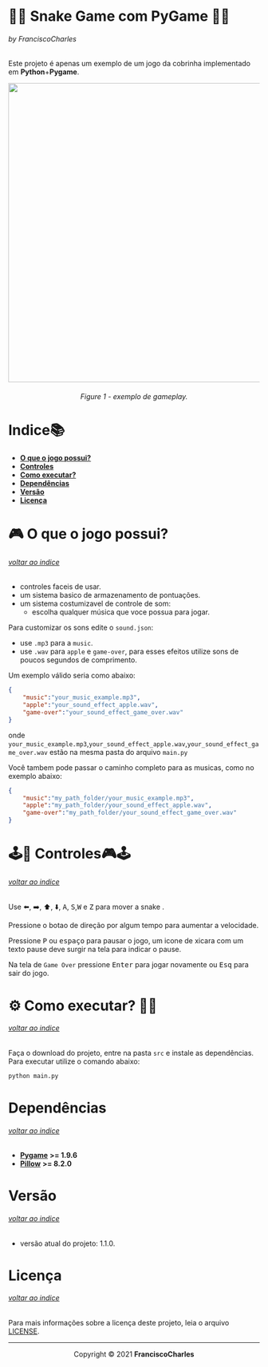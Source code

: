 <p align="center">
  <h1>🐍🍎 Snake Game com PyGame 🍎🐍</h1>
  <h6>by <i>FranciscoCharles</i></h6>
</p>
<p align="justify">

Este projeto é apenas um exemplo de um jogo da cobrinha implementado em **Python**+**Pygame**.
</p>

<div align="center">
    <img src="images/snake_game.png" width="600">
    <br>
    <h6>
        Figure 1 - exemplo de gameplay.
    </h6>  
</div>

# <a name=index>Indice📚</a>
- [**O que o jogo possui?**](#o_que_o_jogo_possui)
- [**Controles**](#controles)
- [**Como executar?**](#run)
- [**Dependências**](#dependencies)
- [**Versão**](#version)
- [**Licença**](#license)

# **<a name=o_que_o_jogo_possui>🎮 O que o jogo possui?</a>** <h6>[voltar ao indice](#index)</h6>

 - controles faceis de usar.
 - um sistema basico de armazenamento de pontuações.
 - um sistema costumizavel de controle de som: 
    + escolha qualquer música que voce possua para jogar.

Para customizar os sons edite o `sound.json`:
  - use `.mp3` para a `music`.
  - use `.wav` para `apple` e `game-over`, para esses efeitos utilize sons de poucos segundos de comprimento.

Um exemplo válido seria como abaixo:
```json
{
    "music":"your_music_example.mp3",
    "apple":"your_sound_effect_apple.wav",
    "game-over":"your_sound_effect_game_over.wav"
}
```

onde `your_music_example.mp3`,`your_sound_effect_apple.wav`,`your_sound_effect_game_over.wav` estão na mesma pasta do arquivo `main.py`

Você tambem pode passar o caminho completo para as musicas, como no exemplo abaixo:
```json
{
    "music":"my_path_folder/your_music_example.mp3",
    "apple":"my_path_folder/your_sound_effect_apple.wav",
    "game-over":"my_path_folder/your_sound_effect_game_over.wav"
}
```

# **<a name=controles>🕹️🐍 Controles🎮🕹️</a>** <h6>[voltar ao indice](#index)</h6>

Use :arrow_left:, :arrow_right:, :arrow_up:, :arrow_down:, <kbd>A</kbd>, <kbd>S</kbd>,<kbd>W</kbd> e <kbd>Z</kbd> para mover a snake .

Pressione o botao de direção por algum tempo para aumentar a velocidade.

Pressione <kbd>P</kbd> ou <kbd>espaço</kbd> para pausar o jogo, um icone de xicara com um texto pause deve surgir na tela para indicar o pause.

Na tela de `Game Over` pressione <kbd>Enter</kbd> para jogar novamente ou <kbd>Esq</kbd> para sair do jogo.

# **<a name=run> ⚙️ Como executar? 🧠💭</a>** <h6>[voltar ao indice](#index)</h6>

 Faça o download do projeto, entre na pasta `src` e instale as dependências. Para executar utilize o comando abaixo:
 ```bash
 python main.py
 ```
# **<a name=dependencies>Dependências</a>**  <h6>[voltar ao indice](#index)</h6>

- [**Pygame**](https://pypi.org/project/pygame/) **>= 1.9.6**
- [**Pillow**](https://pypi.org/project/Pillow/) **>= 8.2.0**

# **<a name=version>Versão</a>**  <h6>[voltar ao indice](#index)</h6>
- versão atual do projeto: 1.1.0.

# **<a name=license>Licença</a>**  <h6>[voltar ao indice](#index)</h6>

Para mais informações sobre a licença deste projeto, leia o arquivo <a href="./LICENSE" title="go to license file">LICENSE</a>.

---
<p align="center">
    Copyright © 2021 <b>FranciscoCharles</b>
</p>